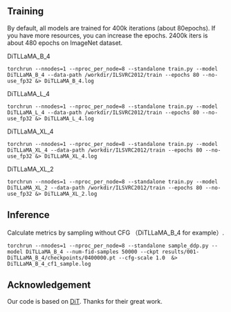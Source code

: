 ## Training 
By default, all models are trained for 400k iterations (about 80epochs). If you have more resources, you can increase the epochs. 
2400k iters is about 480 epochs on ImageNet dataset.

DiTLLaMA_B_4
```
torchrun --nnodes=1 --nproc_per_node=8 --standalone train.py --model DiTLLaMA_B_4 --data-path /workdir/ILSVRC2012/train --epochs 80 --no-use_fp32 &> DiTLLaMA_B_4.log
```
DiTLLaMA_L_4
```
torchrun --nnodes=1 --nproc_per_node=8 --standalone train.py --model DiTLLaMA_L_4 --data-path /workdir/ILSVRC2012/train --epochs 80 --no-use_fp32 &> DiTLLaMA_L_4.log
```
DiTLLaMA_XL_4
```
torchrun --nnodes=1 --nproc_per_node=8 --standalone train.py --model DiTLLaMA_XL_4 --data-path /workdir/ILSVRC2012/train --epochs 80 --no-use_fp32 &> DiTLLaMA_XL_4.log

```
DiTLLaMA_XL_2
```
torchrun --nnodes=1 --nproc_per_node=8 --standalone train.py --model DiTLLaMA_XL_2 --data-path /workdir/ILSVRC2012/train --epochs 80 --no-use_fp32 &> DiTLLaMA_XL_2.log

```


## Inference
Calculate metrics by sampling without CFG （DiTLLaMA_B_4 for example）.
```
torchrun --nnodes=1 --nproc_per_node=8 --standalone sample_ddp.py --model DiTLLaMA_B_4 --num-fid-samples 50000 --ckpt results/001-DiTLLaMA_B_4/checkpoints/0400000.pt --cfg-scale 1.0  &> DiTLLaMA_B_4_cf1_sample.log

```


## Acknowledgement

Our code is based on [DiT](https://github.com/facebookresearch/DiT). Thanks for their great work.
